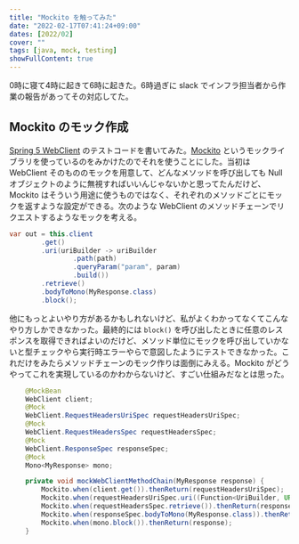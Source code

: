 ```yaml
---
title: "Mockito を触ってみた"
date: "2022-02-17T07:41:24+09:00"
dates: [2022/02]
cover: ""
tags: [java, mock, testing]
showFullContent: true
---
```


0時に寝て4時に起きて6時に起きた。6時過ぎに slack でインフラ担当者から作業の報告があってその対応してた。

## Mockito のモック作成

[Spring 5 WebClient](https://www.baeldung.com/spring-5-webclient) のテストコードを書いてみた。[Mockito](https://site.mockito.org/) というモックライブラリを使っているのをみかけたのでそれを使うことにした。当初は WebClient そのもののモックを用意して、どんなメソッドを呼び出しても Null オブジェクトのように無視すればいいんじゃないかと思ってたんだけど、Mockito はそういう用途に使うものではなく、それぞれのメソッドごとにモックを返すような設定ができる。次のような WebClient のメソッドチェーンでリクエストするようなモックを考える。

```java
var out = this.client
        .get()
        .uri(uriBuilder -> uriBuilder
                .path(path)
                .queryParam("param", param)
                .build())
        .retrieve()
        .bodyToMono(MyResponse.class)
        .block();
```

他にもっとよいやり方があるかもしれないけど、私がよくわかってなくてこんなやり方しかできなかった。最終的には `block()` を呼び出したときに任意のレスポンスを取得できればよいのだけど、メソッド単位にモックを呼び出していかないと型チェックやら実行時エラーやらで意図したようにテストできなかった。これだけをみたらメソッドチェーンのモック作りは面倒にみえる。Mockito がどうやってこれを実現しているのかわからないけど、すごい仕組みだなとは思った。

```java
    @MockBean
    WebClient client;
    @Mock
    WebClient.RequestHeadersUriSpec requestHeadersUriSpec;
    @Mock
    WebClient.RequestHeadersSpec requestHeadersSpec;
    @Mock
    WebClient.ResponseSpec responseSpec;
    @Mock
    Mono<MyResponse> mono;

    private void mockWebClientMethodChain(MyResponse response) {
        Mockito.when(client.get()).thenReturn(requestHeadersUriSpec);
        Mockito.when(requestHeadersUriSpec.uri((Function<UriBuilder, URI>) Mockito.any())).thenReturn(requestHeadersSpec);
        Mockito.when(requestHeadersSpec.retrieve()).thenReturn(responseSpec);
        Mockito.when(responseSpec.bodyToMono(MyResponse.class)).thenReturn(mono);
        Mockito.when(mono.block()).thenReturn(response);
    }
```
